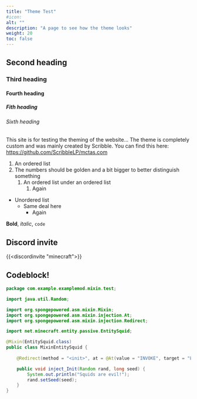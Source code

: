 ```yaml
---
title: "Theme Test"
#icon:
alt: ""
description: "A page to see how the theme looks"
weight: 20
toc: false
---
```


## Second heading

### Third heading

#### Fourth heading

##### Fith heading

###### Sixth heading

This site is for testing the theming of the website... The theme is completely custom and was mainly created by Scribble. You can find this here: https://github.com/ScribbleLP/mctas.com

1. An ordered list
2. The numbers should be golden and a bit bigger to better distinguish something
	1. An ordered list under an ordered list
		1. Again

* Unordered list
	* Same deal here
		* Again

**Bold**, *italic*, `code`

## Discord invite
{{<discordinvite "minecraft">}}

## Codeblock!
```java
package com.example.examplemod.mixin.test;

import java.util.Random;

import org.spongepowered.asm.mixin.Mixin;
import org.spongepowered.asm.mixin.injection.At;
import org.spongepowered.asm.mixin.injection.Redirect;

import net.minecraft.entity.passive.EntitySquid;

@Mixin(EntitySquid.class)
public class MixinEntitySquid {
	
	@Redirect(method = "<init>", at = @At(value = "INVOKE", target = "Ljava/util/Random;setSeed(J)V"))

	public void inject_Init(Random rand, long seed) {
		System.out.println("Squids are evil!");
		rand.setSeed(seed);
	}
}
```